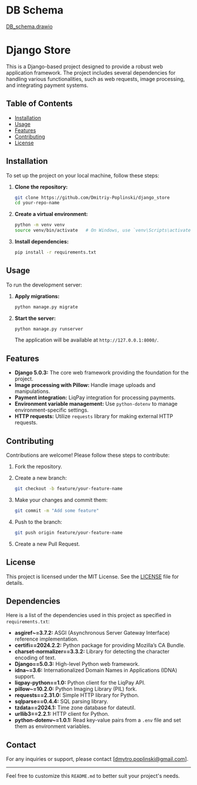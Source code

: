 # DB Schema
[DB_schema.drawio](DB_schema.drawio)

# Django Store

This is a Django-based project designed to provide a robust web application framework. The project includes several dependencies for handling various functionalities, such as web requests, image processing, and integrating payment systems.

## Table of Contents

- [Installation](#installation)
- [Usage](#usage)
- [Features](#features)
- [Contributing](#contributing)
- [License](#license)

## Installation

To set up the project on your local machine, follow these steps:

1. **Clone the repository:**

    ```sh
    git clone https://github.com/Dmitriy-Poplinski/django_store
    cd your-repo-name
    ```

2. **Create a virtual environment:**

    ```sh
    python -m venv venv
    source venv/bin/activate   # On Windows, use `venv\Scripts\activate`
    ```

3. **Install dependencies:**

    ```sh
    pip install -r requirements.txt
    ```

## Usage

To run the development server:

1. **Apply migrations:**

    ```sh
    python manage.py migrate
    ```

2. **Start the server:**

    ```sh
    python manage.py runserver
    ```

    The application will be available at `http://127.0.0.1:8000/`.

## Features

- **Django 5.0.3:** The core web framework providing the foundation for the project.
- **Image processing with Pillow:** Handle image uploads and manipulations.
- **Payment integration:** LiqPay integration for processing payments.
- **Environment variable management:** Use `python-dotenv` to manage environment-specific settings.
- **HTTP requests:** Utilize `requests` library for making external HTTP requests.

## Contributing

Contributions are welcome! Please follow these steps to contribute:

1. Fork the repository.
2. Create a new branch:

    ```sh
    git checkout -b feature/your-feature-name
    ```

3. Make your changes and commit them:

    ```sh
    git commit -m "Add some feature"
    ```

4. Push to the branch:

    ```sh
    git push origin feature/your-feature-name
    ```

5. Create a new Pull Request.

## License

This project is licensed under the MIT License. See the [LICENSE](LICENSE) file for details.

## Dependencies

Here is a list of the dependencies used in this project as specified in `requirements.txt`:

- **asgiref~=3.7.2:** ASGI (Asynchronous Server Gateway Interface) reference implementation.
- **certifi==2024.2.2:** Python package for providing Mozilla’s CA Bundle.
- **charset-normalizer==3.3.2:** Library for detecting the character encoding of text.
- **Django==5.0.3:** High-level Python web framework.
- **idna~=3.6:** Internationalized Domain Names in Applications (IDNA) support.
- **liqpay-python==1.0:** Python client for the LiqPay API.
- **pillow~=10.2.0:** Python Imaging Library (PIL) fork.
- **requests==2.31.0:** Simple HTTP library for Python.
- **sqlparse==0.4.4:** SQL parsing library.
- **tzdata==2024.1:** Time zone database for dateutil.
- **urllib3==2.2.1:** HTTP client for Python.
- **python-dotenv~=1.0.1:** Read key-value pairs from a `.env` file and set them as environment variables.

## Contact

For any inquiries or support, please contact [dmytro.poplinski@gmail.com].

---

Feel free to customize this `README.md` to better suit your project's needs.
